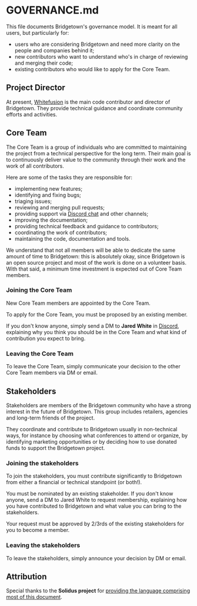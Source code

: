 # GOVERNANCE.md

This file documents Bridgetown's governance model. It is meant for all users, but particularly for:

- users who are considering Bridgetown and need more clarity on the people and companies behind it;
- new contributors who want to understand who's in charge of reviewing and merging their code;
- existing contributors who would like to apply for the Core Team.

## Project Director

At present, [Whitefusion](https://www.whitefusion.studio) is the main code contributor and director of Bridgetown.
They provide technical guidance and coordinate community efforts and activities.

## Core Team

The Core Team is a group of individuals who are committed to maintaining the project from a
technical perspective for the long term. Their main goal is to continuously deliver value to the
community through their work and the work of all contributors.

Here are some of the tasks they are responsible for:

- implementing new features;
- identifying and fixing bugs;
- triaging issues;
- reviewing and merging pull requests;
- providing support via [Discord chat](https://discord.gg/4E6hktQGz4) and other channels;
- improving the documentation;
- providing technical feedback and guidance to contributors;
- coordinating the work of contributors;
- maintaining the code, documentation and tools.

We understand that not all members will be able to dedicate the same amount of time to Bridgetown: this
is absolutely okay, since Bridgetown is an open source project and most of the work is done on a
volunteer basis. With that said, a minimum time investment is expected out of Core Team members.

### Joining the Core Team

New Core Team members are appointed by the Core Team.

To apply for the Core Team, you must be proposed by an existing member.

If you don't know anyone, simply send a DM to **Jared White** in [Discord](https://discord.gg/4E6hktQGz4), explaining
why you think you should be in the Core Team and what kind of contribution you expect to bring.

### Leaving the Core Team

To leave the Core Team, simply communicate your decision to the other Core Team members via DM or email.

## Stakeholders

Stakeholders are members of the Bridgetown community who have a strong interest in the future of
Bridgetown. This group includes retailers, agencies and long-term friends of the project.

They coordinate and contribute to Bridgetown usually in non-technical ways, for instance by choosing
what conferences to attend or organize, by identifying marketing opportunities or by deciding how
to use donated funds to support the Bridgetown project.

### Joining the stakeholders

To join the stakeholders, you must contribute significantly to Bridgetown from either a financial or
technical standpoint (or both!).

You must be nominated by an existing stakeholder. If you don't know anyone, send a DM to Jared White to request membership, explaining how you have contributed to Bridgetown and what value
you can bring to the stakeholders.

Your request must be approved by 2/3rds of the existing stakeholders for you to become a member.

### Leaving the stakeholders

To leave the stakeholders, simply announce your decision by DM or email.

## Attribution

Special thanks to the **Solidus project** for [providing the language comprising most of this document](https://github.com/solidusio/solidus/blob/master/GOVERNANCE.md).
